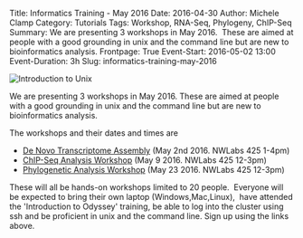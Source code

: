 Title: Informatics Training - May 2016
Date: 2016-04-30
Author: Michele Clamp
Category: Tutorials
Tags: Workshop, RNA-Seq, Phylogeny, ChIP-Seq
Summary: We are presenting 3 workshops in May 2016.  These are aimed at people with a good grounding in unix and the command line but are new to bioinformatics analysis.
Frontpage: True
Event-Start: 2016-05-02 13:00
Event-Duration: 3h
Slug: informatics-training-may-2016


![Introduction to Unix]({static}/images/bioinformatics-workshops-may-2016.png)

We are presenting 3 workshops in May 2016. These are aimed at people with a good grounding in unix and the command line but are new to bioinformatics analysis. 


The workshops and their dates and times are

* [De Novo Transcriptome Assembly](https://www.eventbrite.com/e/de-novo-transcriptome-assembly-and-annotation-tickets-24931050443) (May 2nd 2016. NWLabs 425 1-4pm)
* [ChIP-Seq Analysis Workshop](https://www.eventbrite.com/e/chip-seq-analysis-workshop-tickets-24931250040) (May 9 2016. NWLabs 425 12-3pm)
* [Phylogenetic Analysis Workshop](https://www.eventbrite.com/e/phylogenetic-analysis-workshop-tickets-24931427571) (May 23 2016. NWLabs 425 12-3pm)

These will all be hands-on workshops limited to 20 people.  Everyone will be expected to bring their own laptop (Windows,Mac,Linux),  have attended the 'Introduction to Odyssey' training, be able to log into the cluster using ssh and be proficient in unix and the command line. Sign up using the links above. 
